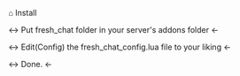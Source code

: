 ⌂ Install

↔ Put fresh_chat folder in your server's addons folder ←

↔ Edit(Config) the fresh_chat_config.lua file to your liking ←

↔ Done. ←
 
 
 
